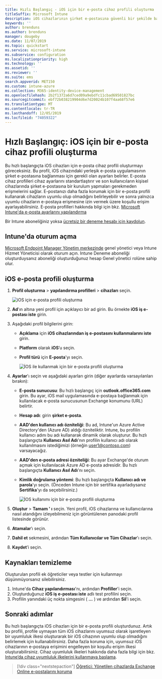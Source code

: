 ```yaml
---
title: Hızlı Başlangıç - iOS için bir e-posta cihaz profili oluşturma
titleSuffix: Microsoft Intune
description: iOS cihazlarının şirket e-postasına güvenli bir şekilde bağlanabilmesi için bir e-posta cihaz profili oluşturmak üzere Microsoft Intune kullanmayı öğrenin.
keywords: ''
author: brenduns
ms.author: brenduns
manager: dougeby
ms.date: 11/07/2019
ms.topic: quickstart
ms.service: microsoft-intune
ms.subservice: configuration
ms.localizationpriority: high
ms.technology: ''
ms.assetid: ''
ms.reviewer: ''
ms.suite: ems
search.appverid: MET150
ms.custom: intune-azure
ms.collection: M365-identity-device-management
ms.openlocfilehash: 2b2f1372a6d7ced09a9ebdfc11cbad69501827bc
ms.sourcegitcommit: ebf72b038219904d6e7d20024b107f4aa68f57e6
ms.translationtype: MT
ms.contentlocale: tr-TR
ms.lasthandoff: 12/05/2019
ms.locfileid: "74059322"
---
```

# <a name="quickstart-create-an-email-device-profile-for-ios"></a>Hızlı Başlangıç: iOS için bir e-posta cihaz profili oluşturma

Bu hızlı başlangıçta iOS cihazları için e-posta cihaz profili oluşturmayı göreceksiniz. Bu profil, iOS cihazındaki yerleşik e-posta uygulamasının şirket e-postasına bağlanması için gerekli olan ayarları belirler. E-posta cihaz profilleri cihaz ayarlarını standartlaştırır ve son kullanıcıların kişisel cihazlarında şirket e-postasına bir kurulum yapmaları gerekmeden erişmelerini sağlar. E-postanızı daha fazla korumak için bir e-posta profili kullanarak cihazların uyumlu olup olmadığını belirleyebilir ve sonra yalnızca uyumlu cihazların e-postaya erişmesine izin vermek üzere koşullu erişim ayarlayabilirsiniz. E-posta profilleri hakkında bilgi için bkz. [Microsoft Intune'da e-posta ayarlarını yapılandırma](email-settings-configure.md)

Bir Intune aboneliğiniz yoksa [ücretsiz bir deneme hesabı için kaydolun](../fundamentals/free-trial-sign-up.md).

## <a name="sign-in-to-intune"></a>Intune'da oturum açma

[Microsoft Endpoint Manager Yönetim merkezinde](https://go.microsoft.com/fwlink/?linkid=2109431) genel yönetici veya Intune Hizmet Yöneticisi olarak oturum açın. Intune Deneme aboneliği oluşturduysanız aboneliği oluşturduğunuz hesap Genel yönetici rolüne sahip olur.

## <a name="create-an-ios-email-profile"></a>iOS e-posta profili oluşturma

1. **Profil oluşturma** > **yapılandırma profilleri** > **cihazları** seçin.

   ![iOS için e-posta profili oluşturma](./media/quickstart-email-profile/ios-create-profile.png)

2. **Ad**'ın altına yeni profil için açıklayıcı bir ad girin. Bu örnekte **iOS iş e-postası iste** girin.
3. Aşağıdaki profil bilgilerini girin:
    - **Açıklama** için **iOS cihazlarından iş e-postasını kullanmalarını iste** girin.
    - **Platform** olarak **iOS**’u seçin.
    - **Profil türü** için **E-posta**'yı seçin.

        ![İOS ile kullanmak için bir e-posta profili oluşturma](./media/quickstart-email-profile/ios-email-profile-name.png)

4. **Ayarlar**'ı seçin ve aşağıdaki ayarları girin (diğer ayarlarda varsayılanları bırakın):
   - **E-posta sunucusu**: Bu hızlı başlangıç için **outlook.office365.com** girin. Bu ayar, iOS mail uygulamasında e-postaya bağlanmak için kullanılacak e-posta sunucusunun Exchange konumunu (URL) belirtir.
   - **Hesap adı**: girin **şirket e-posta**.
   - **AAD'den kullanıcı adı özniteliği**: Bu ad, Intune'un Azure Active Directory'den (Azure AD) aldığı özniteliktir. Intune, bu profilin kullanıcı adını bu adı kullanarak dinamik olarak oluşturur. Bu hızlı başlangıçta **Kullanıcı Asıl Adı**'nın profilin kullanıcı adı olarak kullanılmasını istediğimizi (örneğin user1@contoso.com) varsayacağız.
   - **AAD'den e-posta adresi özniteliği**: Bu ayar Exchange'de oturum açmak için kullanılacak Azure AD e-posta adresidir. Bu hızlı başlangıçta **Kullanıcı Asıl Adı**'nı seçin.
   - **Kimlik doğrulama yöntemi**: Bu hızlı başlangıçta **Kullanıcı adı ve parola**'yı seçin. (Önceden Intune için bir sertifika ayarladıysanız **Sertifika**'yı da seçebilirsiniz.)

        ![İOS kullanımı için bir e-posta profili oluşturma](./media/quickstart-email-profile/ios-email-profile.png)

5. **Oluştur** > **Tamam ' ı** seçin. Yeni profil, iOS cihazlarına ve kullanıcılarına nasıl atandığını izleyebilmeniz için görüntülenen panodaki profil listesinde görünür.
6. **Atamalar**’ı seçin.
7. **Dahil et** sekmesini, ardından **Tüm Kullanıcılar ve Tüm Cihazlar**'ı seçin. 
8. **Kaydet**’i seçin.

## <a name="clean-up-resources"></a>Kaynakları temizleme

Oluşturulan profili ek öğreticiler veya testler için kullanmayı düşünmüyorsanız silebilirsiniz.

1. Intune'da **Cihaz yapılandırması**'nı, ardından **Profiller**'i seçin.
2. Oluşturduğunuz **iOS iş e-postası iste** adlı test profilini seçin.
3. Profilin yanındaki üç nokta simgesini ( **...** ) ve ardından **Sil**'i seçin.

## <a name="next-steps"></a>Sonraki adımlar

Bu hızlı başlangıçta iOS cihazları için bir e-posta profili oluşturdunuz. Artık bu profili, profile uymayan tüm iOS cihazlarını uyumsuz olarak işaretleyen bir uyumluluk ilkesi oluşturarak bir iOS cihazının uyumlu olup olmadığını belirlemek için kullanabilirsiniz. Daha fazla koruma için, uyumsuz iOS cihazlarının e-postaya erişimini engelleyen bir koşullu erişim ilkesi oluşturabilirsiniz. Cihaz uyumluluk ilkeleri hakkında daha fazla bilgi için bkz. [Intune’da cihaz uyumluluk ilkelerini kullanmaya başlama](../protect/device-compliance-get-started.md).

> [!div class="nextstepaction"]
> [Öğretici: Yönetilen cihazlarda Exchange Online e-postalarını koruma](../tutorial-protect-email-on-enrolled-devices.md)
